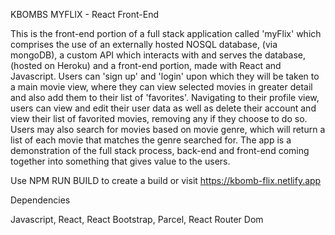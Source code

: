 KBOMBS MYFLIX - React Front-End

This is the front-end portion of a full stack application called 'myFlix' which comprises the use of an externally hosted NOSQL database, (via mongoDB), a custom API which interacts
with and serves the database, (hosted on Heroku) and a front-end portion, made with React and Javascript.  Users can 'sign up' and 'login' upon which they will be taken to a main movie view, 
where they can view selected movies in greater detail and also add them to their list of 'favorites'.  Navigating to their profile view, users can view and edit their user data
as well as delete their account and view their list of favorited movies, removing any if they choose to do so. Users may also search for movies based on movie genre, which will return
a list of each movie that matches the genre searched for. The app is a demonstration of the full stack process, back-end and front-end coming together into something that gives 
value to the users.

Use NPM RUN BUILD to create a build or visit https://kbomb-flix.netlify.app

Dependencies

Javascript,
React,
React Bootstrap,
Parcel,
React Router Dom





